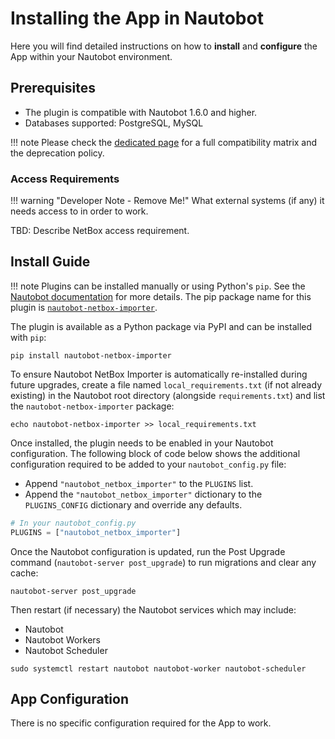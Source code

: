 # Installing the App in Nautobot

Here you will find detailed instructions on how to **install** and **configure** the App within your Nautobot environment.

## Prerequisites

- The plugin is compatible with Nautobot 1.6.0 and higher.
- Databases supported: PostgreSQL, MySQL

!!! note
    Please check the [dedicated page](compatibility_matrix.md) for a full compatibility matrix and the deprecation policy.

### Access Requirements

!!! warning "Developer Note - Remove Me!"
    What external systems (if any) it needs access to in order to work.

TBD: Describe NetBox access requirement.

## Install Guide

!!! note
    Plugins can be installed manually or using Python's `pip`. See the [Nautobot documentation](https://nautobot.readthedocs.io/en/latest/plugins/#install-the-package) for more details. The pip package name for this plugin is [`nautobot-netbox-importer`](https://pypi.org/project/nautobot-netbox-importer/).

The plugin is available as a Python package via PyPI and can be installed with `pip`:

```shell
pip install nautobot-netbox-importer
```

To ensure Nautobot NetBox Importer is automatically re-installed during future upgrades, create a file named `local_requirements.txt` (if not already existing) in the Nautobot root directory (alongside `requirements.txt`) and list the `nautobot-netbox-importer` package:

```shell
echo nautobot-netbox-importer >> local_requirements.txt
```

Once installed, the plugin needs to be enabled in your Nautobot configuration. The following block of code below shows the additional configuration required to be added to your `nautobot_config.py` file:

- Append `"nautobot_netbox_importer"` to the `PLUGINS` list.
- Append the `"nautobot_netbox_importer"` dictionary to the `PLUGINS_CONFIG` dictionary and override any defaults.

```python
# In your nautobot_config.py
PLUGINS = ["nautobot_netbox_importer"]
```

Once the Nautobot configuration is updated, run the Post Upgrade command (`nautobot-server post_upgrade`) to run migrations and clear any cache:

```shell
nautobot-server post_upgrade
```

Then restart (if necessary) the Nautobot services which may include:

- Nautobot
- Nautobot Workers
- Nautobot Scheduler

```shell
sudo systemctl restart nautobot nautobot-worker nautobot-scheduler
```

## App Configuration

There is no specific configuration required for the App to work.
